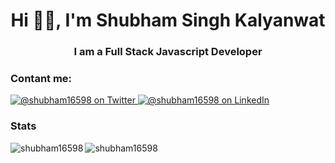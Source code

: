 <h1 align="center">Hi 🙋‍♂️, I'm Shubham Singh Kalyanwat</h1>
<h3 align="center">I am a Full Stack Javascript Developer</h3>

<h3 align="left">Contant me:</h3>
<a href="https://twitter.com/shubham16598" target="_blank">
  <img src="https://img.shields.io/badge/twitter-%231DA1F2.svg?&style=for-the-badge&logo=twitter&logoColor=white" alt="@shubham16598 on Twitter" />
</a>
<a href="https://www.linkedin.com/in/shubham16598" target="_blank">
  <img src="https://img.shields.io/badge/linkedin-%230077B5.svg?&style=for-the-badge&logo=linkedin&logoColor=white" alt="@shubham16598 on LinkedIn" /> 
</a>
    
<h3 align="left">Stats</h3>
<p>
  <img align="left" src="https://github-readme-stats.vercel.app/api/top-langs?username=shubham16598&show_icons=true&locale=en&layout=compact" alt="shubham16598" />
</p>
<p>
  <img align="center" src="https://github-readme-stats.vercel.app/api?username=shubham16598&show_icons=true&locale=en" alt="shubham16598" />
</p>

